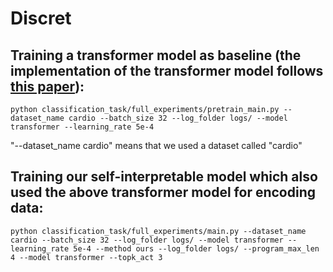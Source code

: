 # Discret


## Training a transformer model as baseline (the implementation of the transformer model follows [this paper](https://arxiv.org/abs/2106.11959v2)):
```
python classification_task/full_experiments/pretrain_main.py --dataset_name cardio --batch_size 32 --log_folder logs/ --model transformer --learning_rate 5e-4
```
"--dataset_name cardio" means that we used a dataset called "cardio"


## Training our self-interpretable model which also used the above transformer model for encoding data:
```
python classification_task/full_experiments/main.py --dataset_name cardio --batch_size 32 --log_folder logs/ --model transformer --learning_rate 5e-4 --method ours --log_folder logs/ --program_max_len 4 --model transformer --topk_act 3
```

